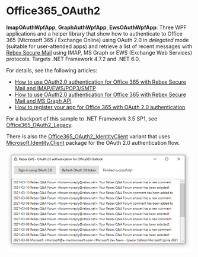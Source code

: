 ﻿Office365_OAuth2
================

**ImapOAuthWpfApp**, **GraphAuthWpfApp**, **EwsOAuthWpfApp**: Three WPF applications and a helper library that show how
to authenticate to Office 365 (Microsoft 365 / Exchange Online) using OAuth 2.0
in *delegated* mode (suitable for user-attended apps) and retrieve
a list of recent messages with [Rebex Secure Mail](https://www.rebex.net/secure-mail.net/)
using IMAP, MS Graph or EWS (Exchange Web Services) protocols. Targets .NET Framework 4.7.2 and .NET 6.0.

For details, see the following articles:
- [How to use OAuth2.0 authentication for Office 365 with Rebex Secure Mail and IMAP/EWS/POP3/SMTP](https://blog.rebex.net/oauth2-office365-rebex-mail)
- [How to use OAuth2.0 authentication for Office 365 with Rebex Secure Mail and MS Graph API](https://blog.rebex.net/office365-graph-oauth-delegated)
- [How to register your app for Office 365 with OAuth 2.0 authentication](https://blog.rebex.net/registering-app-for-oauth2-office365)

For a backport of this sample to .NET Framework 3.5 SP1, see [Office365_OAuth2_Legacy](../Office365_OAuth2_Legacy).

There is also the [Office365_OAuth2_IdentityClient](../Office365_OAuth2_IdentityClient) variant that uses [Microsoft.Identity.Client](https://www.nuget.org/packages/Microsoft.Identity.Client/) package for the OAuth 2.0 authentication flow.

![Screenshot](https://raw.githubusercontent.com/rebexnet/RebexExtras/master/Office365_OAuth2/screenshot.png)
